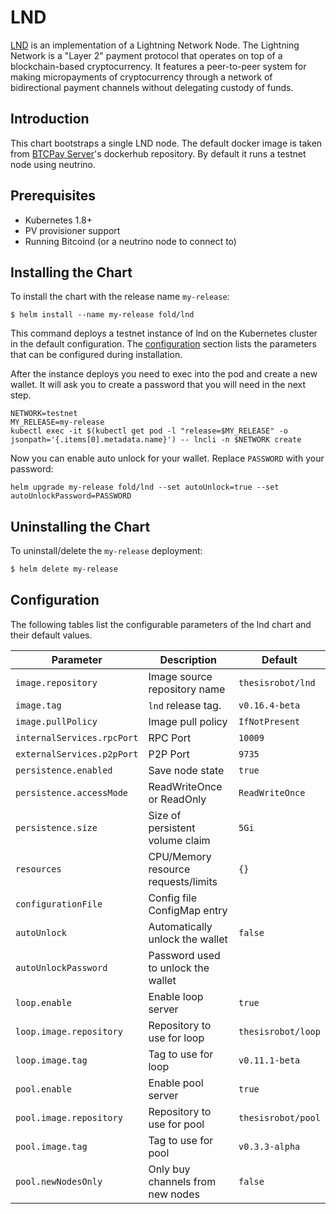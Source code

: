 # LND

[LND](https://github.com/lightningnetwork/lnd) is an implementation of a
Lightning Network Node. The Lightning Network is a "Layer 2" payment protocol
that operates on top of a blockchain-based cryptocurrency. It features a
peer-to-peer system for making micropayments of cryptocurrency through a
network of bidirectional payment channels without delegating custody of funds.

## Introduction

This chart bootstraps a single LND node. The default docker image is taken from
[BTCPay Server](https://hub.docker.com/r/btcpayserver/lnd)'s dockerhub
repository. By default it runs a testnet node using neutrino.

## Prerequisites

* Kubernetes 1.8+
* PV provisioner support
* Running Bitcoind (or a neutrino node to connect to)

## Installing the Chart

To install the chart with the release name `my-release`:

```
$ helm install --name my-release fold/lnd
```

This command deploys a testnet instance of lnd on the Kubernetes cluster in the
default configuration. The [configuration](#configuration) section lists the
parameters that can be configured during installation.

After the instance deploys you need to exec into the pod and create a new
wallet. It will ask you to create a password that you will need in the next
step.

```
NETWORK=testnet
MY_RELEASE=my-release
kubectl exec -it $(kubectl get pod -l "release=$MY_RELEASE" -o jsonpath='{.items[0].metadata.name}') -- lncli -n $NETWORK create
```

Now you can enable auto unlock for your wallet. Replace `PASSWORD` with your
password:

```
helm upgrade my-release fold/lnd --set autoUnlock=true --set autoUnlockPassword=PASSWORD
```

## Uninstalling the Chart

To uninstall/delete the `my-release` deployment:

```bash
$ helm delete my-release
```

## Configuration

The following tables list the configurable parameters of the lnd chart and
their default values.

Parameter                  | Description                        | Default
-----------------------    | ---------------------------------- | ----------------------------------------------------------
`image.repository`         | Image source repository name       | `thesisrobot/lnd`
`image.tag`                | `lnd` release tag.                 | `v0.16.4-beta`
`image.pullPolicy`         | Image pull policy                  | `IfNotPresent`
`internalServices.rpcPort` | RPC Port                           | `10009`
`externalServices.p2pPort` | P2P Port                           | `9735`
`persistence.enabled`      | Save node state                    | `true`
`persistence.accessMode`   | ReadWriteOnce or ReadOnly          | `ReadWriteOnce`
`persistence.size`         | Size of persistent volume claim    | `5Gi`
`resources`                | CPU/Memory resource requests/limits| `{}`
`configurationFile`        | Config file ConfigMap entry        |
`autoUnlock`               | Automatically unlock the wallet    | `false`
`autoUnlockPassword`       | Password used to unlock the wallet |
`loop.enable`              | Enable loop server                 | `true`
`loop.image.repository`    | Repository to use for loop         | `thesisrobot/loop`
`loop.image.tag`           | Tag to use for loop                | `v0.11.1-beta`
`pool.enable`              | Enable pool server                 | `true`
`pool.image.repository`    | Repository to use for pool         | `thesisrobot/pool`
`pool.image.tag`           | Tag to use for pool                | `v0.3.3-alpha`
`pool.newNodesOnly`        | Only buy channels from new nodes   | `false`
